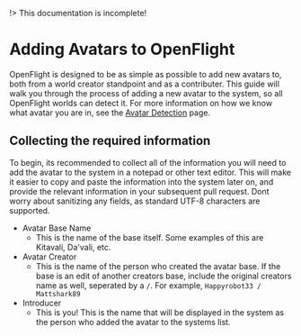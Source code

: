 !> This documentation is incomplete!

# Adding Avatars to OpenFlight
OpenFlight is designed to be as simple as possible to add new avatars to, both from a world creator standpoint and as a contributer. This guide will walk you through the process of adding a new avatar to the system, so all OpenFlight worlds can detect it. For more information on how we know what avatar you are in, see the [Avatar Detection](TODO) page.

## Collecting the required information
To begin, its recommended to collect all of the information you will need to add the avatar to the system in a notepad or other text editor. This will make it easier to copy and paste the information into the system later on, and provide the relevant information in your subsequent pull request. Dont worry about sanitizing any fields, as standard UTF-8 characters are supported.
- Avatar Base Name
  - This is the name of the base itself. Some examples of this are Kitavali, Da'vali, etc.
- Avatar Creator
  - This is the name of the person who created the avatar base. If the base is an edit of another creators base, include the original creators name as well, seperated by a `/`. For example, `Happyrobot33 / Mattshark89`
- Introducer
  - This is you! This is the name that will be displayed in the system as the person who added the avatar to the systems list.
